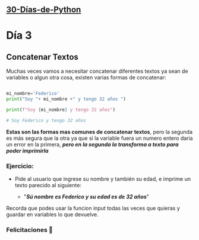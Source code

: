 ## [30-Días-de-Python](./../README.md)

# Día 3

## Concatenar Textos

Muchas veces vamos a necesitar concatenar diferentes textos ya sean de variables o algun otra cosa, existen varias formas de concatenar:

```python

mi_nombre='Federico'
print("Soy "+ mi_nombre +" y tengo 32 años ")

print(f"Soy {mi_nombre} y tengo 32 años")

# Soy Federico y tengo 32 años


```

**Estas son las formas mas comunes de concatenar textos**, pero la segunda es más segura que la otra
ya que si la variable fuera un numero entero daria un error en la primera, **_pero en la segunda la
transforma a texto para poder imprimirla_**

### Ejercicio:

- Pide al usuario que ingrese su nombre y también su edad, e imprime un texto parecido al siguiente:

  - "**_Sú nombre es Federico y su edad es de 32 años_**"

Recorda que podes usar la funcion input todas las veces que quieras y guardar en variables lo que devuelve.

### Felicitaciones 🎊
